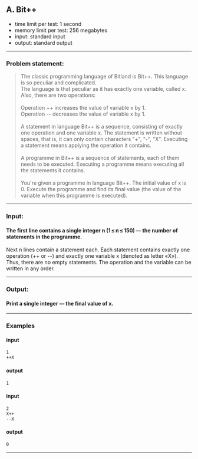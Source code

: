 ##  A. Bit++

* time limit per test: 1 second
* memory limit per test: 256  megabytes
* input: standard input
* output: standard output

___
### **Problem statement:**
>The classic programming language of Bitland is Bit++. This language is so peculiar and complicated.\
The language is that peculiar as it has exactly one variable, called x. Also, there are two operations:\
\
Operation ++ increases the value of variable x by 1.\
Operation -- decreases the value of variable x by 1.\
\
A statement in language Bit++ is a sequence, consisting of exactly one operation and one variable x. The statement is written without spaces, that is, it can only contain characters "+", "-", "X". Executing a statement means applying the operation it contains.\
\
A programme in Bit++ is a sequence of statements, each of them needs to be executed. Executing a programme means executing all the statements it contains.\
\
You're given a programme in language Bit++. The initial value of x is 0. Execute the programme and find its final value (the value of the variable when this programme is executed).
___
### **Input:**
#### The first line contains a single integer n (1 ≤ n ≤ 150) — the number of statements in the programme.
Next n lines contain a statement each. Each statement contains exactly one operation (++ or --) and exactly one variable x (denoted as letter «X»). Thus, there are no empty statements. The operation and the variable can be written in any order.

___
### **Output:**
#### Print a single integer — the final value of x.

___
### **Examples**
#### input
    1
    ++X
#### output
    1

#### input
    2
    X++
    --X
#### output
    0
___
